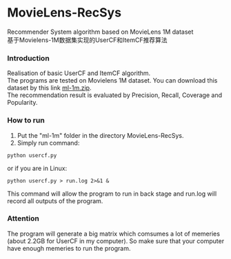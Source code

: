 # MovieLens-RecSys
Recommender System algorithm based on MovieLens 1M dataset<br>
基于Movielens-1M数据集实现的UserCF和ItemCF推荐算法

### Introduction
Realisation of basic UserCF and ItemCF algorithm.<br>
The programs are tested on Movielens 1M dataset. You can download this dataset by this link [ml-1m.zip](http://files.grouplens.org/datasets/movielens/ml-1m.zip).<br>
The recommendation result is evaluated by Precision, Recall, Coverage and Popularity.

### How to run
1. Put the "ml-1m" folder in the directory MovieLens-RecSys.
2. Simply run command:
```shell
python usercf.py
```
or if you are in Linux:
```shell
python usercf.py > run.log 2>&1 &
```
This command will allow the program to run in back stage and run.log will record all outputs of the program.

### Attention
The program will generate a big matrix which comsumes a lot of memeries (about 2.2GB for UserCF in my computer). So make sure that your computer have enough memeries to run the program.
